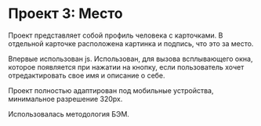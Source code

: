 # Проект 3: Место

Проект представляет собой профиль человека с карточками. В отдельной карточке расположена картинка и подпись, что это за место.

Впервые использован js. Использован, для вызова всплывающего окна, которое появляется при нажатии на кнопку, если пользователь хочет отредактировать свое имя и описание о себе.

Проект полностью адаптирован под мобильные устройства, минимальное разрешение 320px.

Использовалась методология БЭМ.
